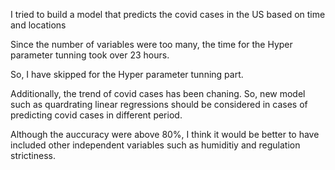 I tried to build a model that predicts the covid cases in the US based on time and locations

Since the number of variables were too many, the time for the Hyper parameter tunning took over 23 hours.

So, I have skipped for the Hyper parameter tunning part.

Additionally, the trend of covid cases has been chaning. So, new model such as quardrating linear regressions should be considered in cases of predicting covid cases in different period.

Although the auccuracy were above 80%, I think it would be better to have included other independent variables such as humiditiy and regulation strictiness.
